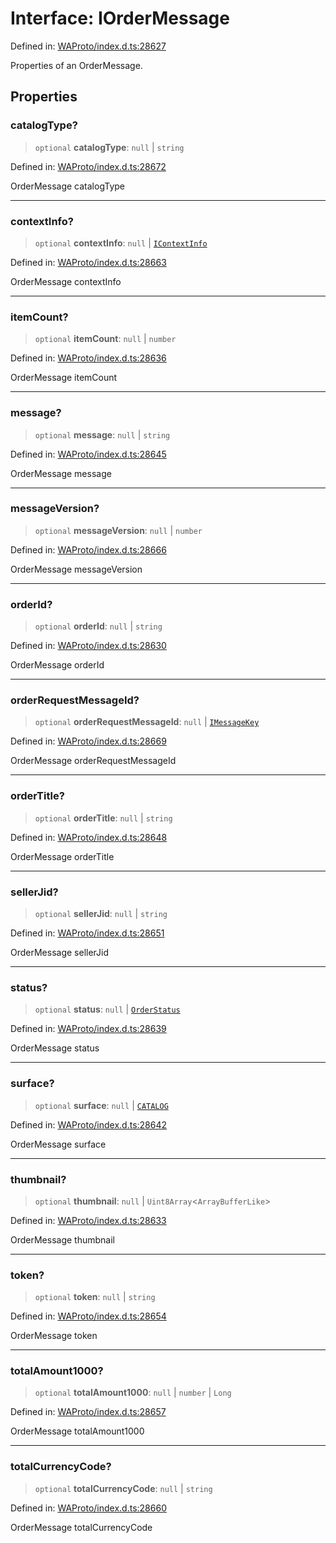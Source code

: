 # Interface: IOrderMessage

Defined in: [WAProto/index.d.ts:28627](https://github.com/Fokusdotid/bail/blob/c270ba4454f95d50cec87a9d90b03360fac7058e/WAProto/index.d.ts#L28627)

Properties of an OrderMessage.

## Properties

### catalogType?

> `optional` **catalogType**: `null` \| `string`

Defined in: [WAProto/index.d.ts:28672](https://github.com/Fokusdotid/bail/blob/c270ba4454f95d50cec87a9d90b03360fac7058e/WAProto/index.d.ts#L28672)

OrderMessage catalogType

***

### contextInfo?

> `optional` **contextInfo**: `null` \| [`IContextInfo`](../../../interfaces/IContextInfo.md)

Defined in: [WAProto/index.d.ts:28663](https://github.com/Fokusdotid/bail/blob/c270ba4454f95d50cec87a9d90b03360fac7058e/WAProto/index.d.ts#L28663)

OrderMessage contextInfo

***

### itemCount?

> `optional` **itemCount**: `null` \| `number`

Defined in: [WAProto/index.d.ts:28636](https://github.com/Fokusdotid/bail/blob/c270ba4454f95d50cec87a9d90b03360fac7058e/WAProto/index.d.ts#L28636)

OrderMessage itemCount

***

### message?

> `optional` **message**: `null` \| `string`

Defined in: [WAProto/index.d.ts:28645](https://github.com/Fokusdotid/bail/blob/c270ba4454f95d50cec87a9d90b03360fac7058e/WAProto/index.d.ts#L28645)

OrderMessage message

***

### messageVersion?

> `optional` **messageVersion**: `null` \| `number`

Defined in: [WAProto/index.d.ts:28666](https://github.com/Fokusdotid/bail/blob/c270ba4454f95d50cec87a9d90b03360fac7058e/WAProto/index.d.ts#L28666)

OrderMessage messageVersion

***

### orderId?

> `optional` **orderId**: `null` \| `string`

Defined in: [WAProto/index.d.ts:28630](https://github.com/Fokusdotid/bail/blob/c270ba4454f95d50cec87a9d90b03360fac7058e/WAProto/index.d.ts#L28630)

OrderMessage orderId

***

### orderRequestMessageId?

> `optional` **orderRequestMessageId**: `null` \| [`IMessageKey`](../../../interfaces/IMessageKey.md)

Defined in: [WAProto/index.d.ts:28669](https://github.com/Fokusdotid/bail/blob/c270ba4454f95d50cec87a9d90b03360fac7058e/WAProto/index.d.ts#L28669)

OrderMessage orderRequestMessageId

***

### orderTitle?

> `optional` **orderTitle**: `null` \| `string`

Defined in: [WAProto/index.d.ts:28648](https://github.com/Fokusdotid/bail/blob/c270ba4454f95d50cec87a9d90b03360fac7058e/WAProto/index.d.ts#L28648)

OrderMessage orderTitle

***

### sellerJid?

> `optional` **sellerJid**: `null` \| `string`

Defined in: [WAProto/index.d.ts:28651](https://github.com/Fokusdotid/bail/blob/c270ba4454f95d50cec87a9d90b03360fac7058e/WAProto/index.d.ts#L28651)

OrderMessage sellerJid

***

### status?

> `optional` **status**: `null` \| [`OrderStatus`](../namespaces/OrderMessage/enumerations/OrderStatus.md)

Defined in: [WAProto/index.d.ts:28639](https://github.com/Fokusdotid/bail/blob/c270ba4454f95d50cec87a9d90b03360fac7058e/WAProto/index.d.ts#L28639)

OrderMessage status

***

### surface?

> `optional` **surface**: `null` \| [`CATALOG`](../namespaces/OrderMessage/enumerations/OrderSurface.md#catalog)

Defined in: [WAProto/index.d.ts:28642](https://github.com/Fokusdotid/bail/blob/c270ba4454f95d50cec87a9d90b03360fac7058e/WAProto/index.d.ts#L28642)

OrderMessage surface

***

### thumbnail?

> `optional` **thumbnail**: `null` \| `Uint8Array`\<`ArrayBufferLike`\>

Defined in: [WAProto/index.d.ts:28633](https://github.com/Fokusdotid/bail/blob/c270ba4454f95d50cec87a9d90b03360fac7058e/WAProto/index.d.ts#L28633)

OrderMessage thumbnail

***

### token?

> `optional` **token**: `null` \| `string`

Defined in: [WAProto/index.d.ts:28654](https://github.com/Fokusdotid/bail/blob/c270ba4454f95d50cec87a9d90b03360fac7058e/WAProto/index.d.ts#L28654)

OrderMessage token

***

### totalAmount1000?

> `optional` **totalAmount1000**: `null` \| `number` \| `Long`

Defined in: [WAProto/index.d.ts:28657](https://github.com/Fokusdotid/bail/blob/c270ba4454f95d50cec87a9d90b03360fac7058e/WAProto/index.d.ts#L28657)

OrderMessage totalAmount1000

***

### totalCurrencyCode?

> `optional` **totalCurrencyCode**: `null` \| `string`

Defined in: [WAProto/index.d.ts:28660](https://github.com/Fokusdotid/bail/blob/c270ba4454f95d50cec87a9d90b03360fac7058e/WAProto/index.d.ts#L28660)

OrderMessage totalCurrencyCode

